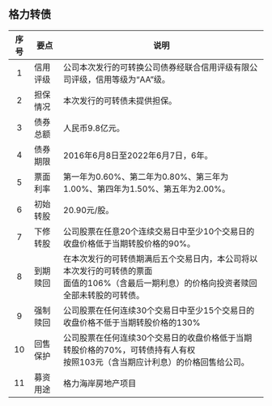 ## 格力转债

|序号|要点|说明|
|:--:|----|----|
|1|信用评级|公司本次发行的可转换公司债券经联合信用评级有限公司评级，信用等级为“AA”级。|
|2|担保情况|本次发行的可转债未提供担保。|
|3|债券总额|人民币9.8亿元。|
|4|债券期限|2016年6月8日至2022年6月7日，6年。|
|5|票面利率|第一年为0.60%、第二年为0.80%、第三年为1.00%、第四年为1.50%、第五年为2.00%。|
|6|初始转股|20.90元/股。|
|7|下修转股|公司股票在任意20个连续交易日中至少10个交易日的收盘价格低于当期转股价格的90%。|
|8|到期赎回|在本次发行的可转债期满后五个交易日内，本公司将以本次发行的可转债的票面<br>面值的106%（含最后一期利息）的价格向投资者赎回全部未转股的可转债。|
|9|强制赎回|公司股票在任何连续30个交易日中至少15个交易日的收盘价格不低于当期转股价格的130%|
|10|回售保护|公司股票在任何连续30个交易日的收盘价格低于当期转股价格的70%，可转债持有人有权<br>按照103元（含当期应计利息）的价格回售给公司。|
|11|募资用途|格力海岸房地产项目|
